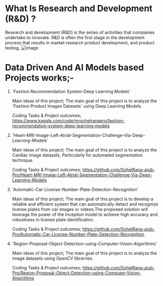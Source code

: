 # What Is Research and Development (R&D) ?
Research and development (R&D) is the series of activities that companies undertake to innovate. R&D is often the first stage in the 
development process that results in market research product development, and product testing.
![image](https://github.com/SohelRana-aiub-Pro/Research-And-Development-Based-Projects/assets/133596903/c298ca74-50c8-4d96-8a60-0eae4b2d4fde)


# Data Driven And AI Models based Projects works;-

1. 'Fashion Recommendation System-Deep Learning Models'
   
    Main ideas of this project; The main goal of this project is to analyze the 'Fashion Product Images Datasets' using Deep Learning Models.
   
    Coding Tasks & Project outcomes; https://www.kaggle.com/code/mrsohelranapro/fashion-recommendation-system-deep-learning-models 


2. 'Heart-MRI-Image-Left-Atrial-Segmentation-Challenge-Via-Deep-Learning-Models'
   
    Main ideas of this project; The main goal of this project is to analyze the Cardiac image datasets, Particularly for automated segmentation technique.

    Coding Tasks & Project outcomes; https://github.com/SohelRana-aiub-Pro/Heart-MRI-Image-Left-Atrial-Segmentation-Challenge-Via-Deep-Learning-Models


3. 'Automatic-Car-License-Number-Plate-Detection-Recognition'

    Main ideas of this project; The main goal of this project is to develop a reliable and efficient system that can automatically detect and recognize license plates from car images or 
    videos.The proposed solution will leverage the power of the Inception model to achieve high accuracy and robustness in license plate identification.

    Coding Tasks & Project outcomes; https://github.com/SohelRana-aiub-Pro/Automatic-Car-License-Number-Plate-Detection-Recognition

4. 'Region-Proposal-Object-Detection-using-Computer-Vision-Algorithms'
   
    Main ideas of this project; The main goal of this project is to analyze the image datasets using OpenCV librarries.

    Coding Tasks & Project outcomes; https://github.com/SohelRana-aiub-Pro/Region-Proposal-Object-Detection-using-Computer-Vision-Algorithms
